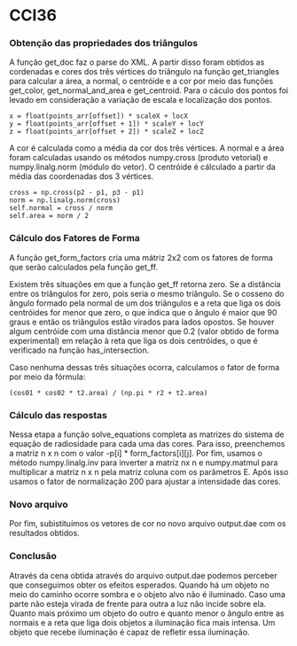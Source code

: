 # CCI36

### Obtenção das propriedades dos triângulos

A função get_doc faz o parse do XML. A partir disso foram obtidos as cordenadas e cores dos três vértices do triângulo na função get_triangles para calcular a área, a normal, o centróide e a cor por meio das funções get_color, get_normal_and_area e get_centroid. 
Para o cáculo dos pontos foi levado em consideração a variação de escala e localização dos pontos.
```
x = float(points_arr[offset]) * scaleX + locX
y = float(points_arr[offset + 1]) * scaleY + locY
z = float(points_arr[offset + 2]) * scaleZ + locZ
```

A cor é calculada como a média da cor dos três vértices. A normal e a área foram calculadas usando os métodos numpy.cross (produto vetorial) e numpy.linalg.norm (módulo do vetor). O centróide é cálculado a partir da média das coordenadas dos 3 vértices.

```
cross = np.cross(p2 - p1, p3 - p1)
norm = np.linalg.norm(cross)
self.normal = cross / norm
self.area = norm / 2
```

### Cálculo dos Fatores de Forma

A função get_form_factors cria uma mátriz 2x2 com os fatores de forma que serão calculados pela função get_ff.

Existem três situações em que a função get_ff retorna zero. 
Se a distância entre os triângulos for zero, pois seria o mesmo triângulo.
Se o cosseno do ângulo formado pela normal de um dos triângulos e a reta que liga os dois centróides for menor que zero, o que indica que o ângulo é maior que 90 graus e então os triângulos estão virados para lados opostos.
Se houver algum centróide com uma distância menor que 0.2 (valor obtido de forma experimental) em relação à reta que liga os dois centróides, o que é verificado na função has_intersection.

Caso nenhuma dessas três situações ocorra, calculamos o fator de forma por meio da fórmula:
```
(cos01 * cos02 * t2.area) / (np.pi * r2 + t2.area)
```

### Cálculo das respostas

Nessa etapa a função solve_equations completa as matrizes do sistema de equação de radiosidade para cada uma das cores.
Para isso, preenchemos a matriz n x n com o valor -p[i] * form_factors[i][j]. Por fim, usamos o método numpy.linalg.inv para inverter a matriz nx n e numpy.matmul para multiplicar a matriz n x n pela matriz coluna com os parâmetros E.
Após isso usamos o fator de normalização 200 para ajustar a intensidade das cores.

### Novo arquivo

Por fim, subistituímos os vetores de cor no novo arquivo output.dae com os resultados obtidos.

### Conclusão

Através da cena obtida através do arquivo output.dae podemos perceber que conseguimos obter os efeitos esperados.
Quando há um objeto no meio do caminho ocorre sombra e o objeto alvo não é iluminado.
Caso uma parte não esteja virada de frente para outra a luz não incide sobre ela.
Quanto mais próximo um objeto do outro e quanto menor o ângulo entre as normais e a reta que liga dois objetos a iluminação fica mais intensa.
Um objeto que recebe iluminação é capaz de refletir essa iluminação.
